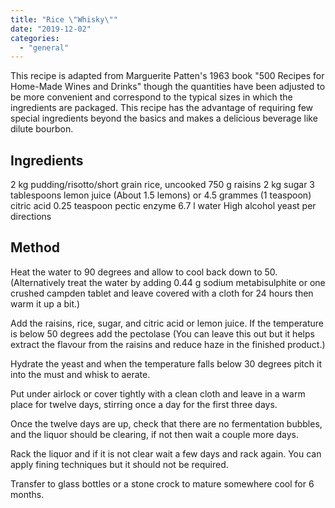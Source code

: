 ```yaml
---
title: "Rice \"Whisky\""
date: "2019-12-02"
categories: 
  - "general"
---
```


This recipe is adapted from Marguerite Patten's 1963 book "500 Recipes for Home-Made Wines and Drinks" though the quantities have been adjusted to be more convenient and correspond to the typical sizes in which the ingredients are packaged. This recipe has the advantage of requiring few special ingredients beyond the basics and makes a delicious beverage like dilute bourbon.

## Ingredients

2 kg pudding/risotto/short grain rice, uncooked 750 g raisins 2 kg sugar 3 tablespoons lemon juice (About 1.5 lemons) or 4.5 grammes (1 teaspoon) citric acid 0.25 teaspoon pectic enzyme 6.7 l water High alcohol yeast per directions

## Method

Heat the water to 90 degrees and allow to cool back down to 50. (Alternatively treat the water by adding 0.44 g sodium metabisulphite or one crushed campden tablet and leave covered with a cloth for 24 hours then warm it up a bit.)

Add the raisins, rice, sugar, and citric acid or lemon juice. If the temperature is below 50 degrees add the pectolase (You can leave this out but it helps extract the flavour from the raisins and reduce haze in the finished product.)

Hydrate the yeast and when the temperature falls below 30 degrees pitch it into the must and whisk to aerate.

Put under airlock or cover tightly with a clean cloth and leave in a warm place for twelve days, stirring once a day for the first three days.

Once the twelve days are up, check that there are no fermentation bubbles, and the liquor should be clearing, if not then wait a couple more days.

Rack the liquor and if it is not clear wait a few days and rack again. You can apply fining techniques but it should not be required.

Transfer to glass bottles or a stone crock to mature somewhere cool for 6 months.
